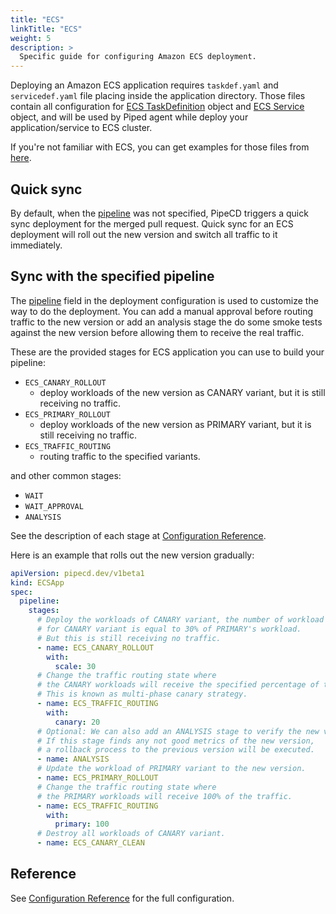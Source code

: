 ```yaml
---
title: "ECS"
linkTitle: "ECS"
weight: 5
description: >
  Specific guide for configuring Amazon ECS deployment.
---
```


Deploying an Amazon ECS application requires `taskdef.yaml` and `servicedef.yaml` file placing inside the application directory. Those files contain all configuration for [ECS TaskDefinition](https://docs.aws.amazon.com/AmazonECS/latest/developerguide/task_definitions.html) object and [ECS Service](https://docs.aws.amazon.com/AmazonECS/latest/developerguide/ecs_services.html) object, and will be used by Piped agent while deploy your application/service to ECS cluster.

If you're not familiar with ECS, you can get examples for those files from [here](/docs/examples/#ecs-applications).

## Quick sync

By default, when the [pipeline](/docs/user-guide/configuration-reference/#ecs-application) was not specified, PipeCD triggers a quick sync deployment for the merged pull request.
Quick sync for an ECS deployment will roll out the new version and switch all traffic to it immediately.

## Sync with the specified pipeline

The [pipeline](/docs/user-guide/configuration-reference/#ecs-application) field in the deployment configuration is used to customize the way to do the deployment.
You can add a manual approval before routing traffic to the new version or add an analysis stage the do some smoke tests against the new version before allowing them to receive the real traffic.

These are the provided stages for ECS application you can use to build your pipeline:

- `ECS_CANARY_ROLLOUT`
  - deploy workloads of the new version as CANARY variant, but it is still receiving no traffic.
- `ECS_PRIMARY_ROLLOUT`
  - deploy workloads of the new version as PRIMARY variant, but it is still receiving no traffic.
- `ECS_TRAFFIC_ROUTING`
  - routing traffic to the specified variants.

and other common stages:
- `WAIT`
- `WAIT_APPROVAL`
- `ANALYSIS`

See the description of each stage at [Configuration Reference](/docs/user-guide/configuration-reference/#stageoptions).

Here is an example that rolls out the new version gradually:

``` yaml
apiVersion: pipecd.dev/v1beta1
kind: ECSApp
spec:
  pipeline:
    stages:
      # Deploy the workloads of CANARY variant, the number of workload
      # for CANARY variant is equal to 30% of PRIMARY's workload.
      # But this is still receiving no traffic.
      - name: ECS_CANARY_ROLLOUT
        with:
          scale: 30
      # Change the traffic routing state where
      # the CANARY workloads will receive the specified percentage of traffic.
      # This is known as multi-phase canary strategy.
      - name: ECS_TRAFFIC_ROUTING
        with:
          canary: 20
      # Optional: We can also add an ANALYSIS stage to verify the new version.
      # If this stage finds any not good metrics of the new version,
      # a rollback process to the previous version will be executed.
      - name: ANALYSIS
      # Update the workload of PRIMARY variant to the new version.
      - name: ECS_PRIMARY_ROLLOUT
      # Change the traffic routing state where
      # the PRIMARY workloads will receive 100% of the traffic.
      - name: ECS_TRAFFIC_ROUTING
        with:
          primary: 100
      # Destroy all workloads of CANARY variant.
      - name: ECS_CANARY_CLEAN
```

## Reference

See [Configuration Reference](/docs/user-guide/configuration-reference/#ecs-application) for the full configuration.
